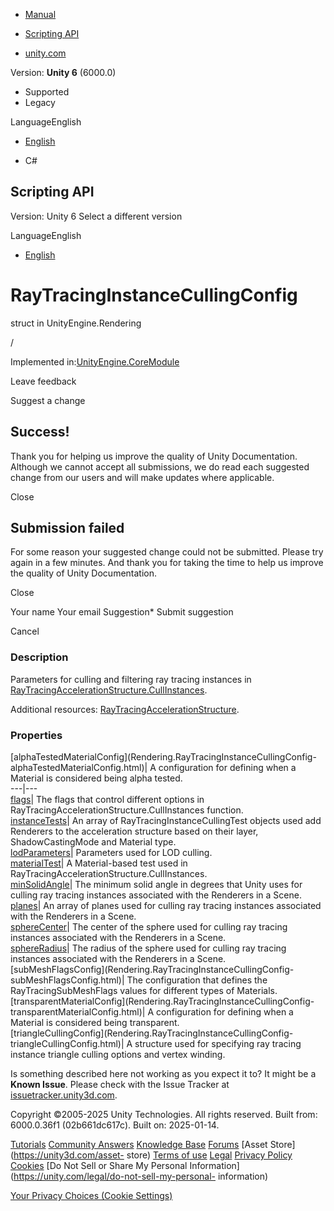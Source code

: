 [ ]()

  * [Manual](../Manual/index.html)
  * [Scripting API](../ScriptReference/index.html)

  * [unity.com](https://unity.com/)

Version: **Unity 6** (6000.0)

  * Supported
  * Legacy

LanguageEnglish

  * [English]()

  * C#

[ ](https://docs.unity3d.com)

## Scripting API

Version: Unity 6 Select a different version

LanguageEnglish

  * [English]()

# RayTracingInstanceCullingConfig

struct in UnityEngine.Rendering

/

Implemented in:[UnityEngine.CoreModule](UnityEngine.CoreModule.html)

Leave feedback

Suggest a change

## Success!

Thank you for helping us improve the quality of Unity Documentation. Although
we cannot accept all submissions, we do read each suggested change from our
users and will make updates where applicable.

Close

## Submission failed

For some reason your suggested change could not be submitted. Please <a>try
again</a> in a few minutes. And thank you for taking the time to help us
improve the quality of Unity Documentation.

Close

Your name Your email Suggestion* Submit suggestion

Cancel

[ ]()

### Description

Parameters for culling and filtering ray tracing instances in
[RayTracingAccelerationStructure.CullInstances](Rendering.RayTracingAccelerationStructure.CullInstances.html).

Additional resources:
[RayTracingAccelerationStructure](Rendering.RayTracingAccelerationStructure.html).

### Properties

[alphaTestedMaterialConfig](Rendering.RayTracingInstanceCullingConfig-
alphaTestedMaterialConfig.html)| A configuration for defining when a Material
is considered being alpha tested.  
---|---  
[flags](Rendering.RayTracingInstanceCullingConfig-flags.html)| The flags that
control different options in RayTracingAccelerationStructure.CullInstances
function.  
[instanceTests](Rendering.RayTracingInstanceCullingConfig-instanceTests.html)|
An array of RayTracingInstanceCullingTest objects used add Renderers to the
acceleration structure based on their layer, ShadowCastingMode and Material
type.  
[lodParameters](Rendering.RayTracingInstanceCullingConfig-lodParameters.html)|
Parameters used for LOD culling.  
[materialTest](Rendering.RayTracingInstanceCullingConfig-materialTest.html)| A
Material-based test used in RayTracingAccelerationStructure.CullInstances.  
[minSolidAngle](Rendering.RayTracingInstanceCullingConfig-minSolidAngle.html)|
The minimum solid angle in degrees that Unity uses for culling ray tracing
instances associated with the Renderers in a Scene.  
[planes](Rendering.RayTracingInstanceCullingConfig-planes.html)| An array of
planes used for culling ray tracing instances associated with the Renderers in
a Scene.  
[sphereCenter](Rendering.RayTracingInstanceCullingConfig-sphereCenter.html)|
The center of the sphere used for culling ray tracing instances associated
with the Renderers in a Scene.  
[sphereRadius](Rendering.RayTracingInstanceCullingConfig-sphereRadius.html)|
The radius of the sphere used for culling ray tracing instances associated
with the Renderers in a Scene.  
[subMeshFlagsConfig](Rendering.RayTracingInstanceCullingConfig-
subMeshFlagsConfig.html)| The configuration that defines the
RayTracingSubMeshFlags values for different types of Materials.  
[transparentMaterialConfig](Rendering.RayTracingInstanceCullingConfig-
transparentMaterialConfig.html)| A configuration for defining when a Material
is considered being transparent.  
[triangleCullingConfig](Rendering.RayTracingInstanceCullingConfig-
triangleCullingConfig.html)| A structure used for specifying ray tracing
instance triangle culling options and vertex winding.  
  
Is something described here not working as you expect it to? It might be a
**Known Issue**. Please check with the Issue Tracker at
[issuetracker.unity3d.com](https://issuetracker.unity3d.com).

Copyright ©2005-2025 Unity Technologies. All rights reserved. Built from:
6000.0.36f1 (02b661dc617c). Built on: 2025-01-14.

[Tutorials](https://unity3d.com/learn) [Community
Answers](https://answers.unity3d.com) [Knowledge
Base](https://support.unity3d.com/hc/en-us)
[Forums](https://forum.unity3d.com) [Asset Store](https://unity3d.com/asset-
store) [Terms of use](https://docs.unity3d.com/Manual/TermsOfUse.html)
[Legal](https://unity.com/legal) [Privacy
Policy](https://unity.com/legal/privacy-policy)
[Cookies](https://unity.com/legal/cookie-policy) [Do Not Sell or Share My
Personal Information](https://unity.com/legal/do-not-sell-my-personal-
information)

[Your Privacy Choices (Cookie Settings)](javascript:void\(0\);)

